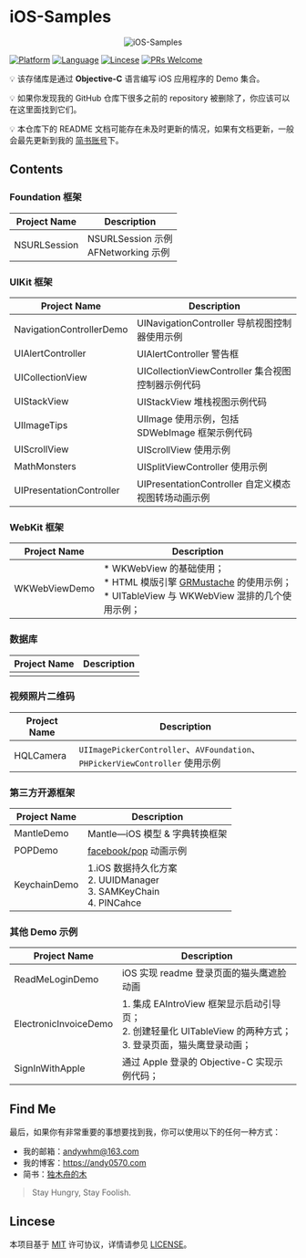 # iOS-Samples

<p align="center" >
  <img src="header.png" alt="iOS-Samples" title="iOS-Samples">
</p>


[![Platform](https://img.shields.io/badge/platform-ios-lightgrey)](https://developer.apple.com/iphone/)
[![Language](https://img.shields.io/badge/language-Objective--C-informational)](https://developer.apple.com/library/archive/documentation/Cocoa/Conceptual/ProgrammingWithObjectiveC/Introduction/Introduction.html)
[![Lincese](https://img.shields.io/badge/License-MIT-informational)](https://www.apache.org/licenses/LICENSE-2.0.html)
[![PRs Welcome](https://img.shields.io/badge/PRs-welcome-brightgreen.svg?style=flat-square)](http://makeapullrequest.com)



💡 该存储库是通过 **Objective-C** 语言编写 iOS 应用程序的 Demo 集合。

💡 如果你发现我的 GitHub 仓库下很多之前的 repository 被删除了，你应该可以在这里面找到它们。

💡 本仓库下的 README 文档可能存在未及时更新的情况，如果有文档更新，一般会最先更新到我的 [简书账号](https://www.jianshu.com/u/84c5fadc7c18)下。



## Contents

### Foundation 框架

| Project Name | Description                            |
| ------------ | -------------------------------------- |
| NSURLSession | NSURLSession 示例<br>AFNetworking 示例 |




### UIKit 框架

| Project Name             | Description                                         |
| ------------------------ | --------------------------------------------------- |
| NavigationControllerDemo | UINavigationController 导航视图控制器使用示例       |
| UIAlertController        | UIAlertController 警告框                            |
| UICollectionView         | UICollectionViewController 集合视图控制器示例代码   |
| UIStackView              | UIStackView 堆栈视图示例代码                        |
| UIImageTips              | UIImage 使用示例，包括 SDWebImage 框架示例代码      |
| UIScrollView             | UIScrollView 使用示例                               |
| MathMonsters             | UISplitViewController 使用示例                      |
| UIPresentationController | UIPresentationController 自定义模态视图转场动画示例 |




### WebKit 框架

| Project Name  | Description                                                  |
| ------------- | ------------------------------------------------------------ |
| WKWebViewDemo | * WKWebView 的基础使用；<br/>* HTML 模版引擎 [GRMustache](https://github.com/groue/GRMustache) 的使用示例；<br/>* UITableView 与 WKWebView 混排的几个使用示例； |




### 数据库

| Project Name | Description |
| ------------ | ----------- |
|              |             |




### 视频照片二维码

| Project Name | Description                                                  |
| ------------ | ------------------------------------------------------------ |
| HQLCamera    | `UIImagePickerController`、`AVFoundation`、`PHPickerViewController` 使用示例 |



### 第三方开源框架

| Project Name | Description                                                  |
| ------------ | ------------------------------------------------------------ |
| MantleDemo   | Mantle—iOS 模型 & 字典转换框架                               |
| POPDemo      | [facebook/pop](https://github.com/facebook/pop) 动画示例     |
| KeychainDemo | 1.iOS 数据持久化方案<br/>2. UUIDManager<br/>3. SAMKeyChain<br/>4. PINCahce |



### 其他 Demo 示例

| Project Name          | Description                                                  |
| --------------------- | ------------------------------------------------------------ |
| ReadMeLoginDemo       | iOS 实现 readme 登录页面的猫头鹰遮脸动画                     |
| ElectronicInvoiceDemo | 1. 集成 EAIntroView 框架显示启动引导页；<br> 2. 创建轻量化 UITableView 的两种方式；<br> 3. 登录页面，猫头鹰登录动画； |
| SignInWithApple       | 通过 Apple 登录的 Objective-C 实现示例代码；                 |



## Find Me

最后，如果你有非常重要的事想要找到我，你可以使用以下的任何一种方式：

* 我的邮箱：<andywhm@163.com>
* 我的博客：<https://andy0570.com>
* 简书：[独木舟的木](https://www.jianshu.com/u/84c5fadc7c18)

> Stay Hungry, Stay Foolish.



## Lincese

本项目基于 [MIT](https://opensource.org/licenses/MIT) 许可协议，详情请参见 [LICENSE](https://github.com/Andy0570/iOS-Samples/blob/master/LICENSE)。

